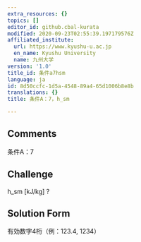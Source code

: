 ```yaml
---
extra_resources: {}
topics: []
editor_id: github.cbal-kurata
modified: 2020-09-23T02:55:39.197179576Z
affiliated_institute:
  url: https://www.kyushu-u.ac.jp
  en_name: Kyushu University
  name: 九州大学
version: '1.0'
title_id: 条件a7hsm
language: ja
id: 8d50ccfc-1d5a-4548-89a4-65d1006b8e8b
translations: {}
title: 条件A：7，h_sm

---
```


## Comments
条件A：7

## Challenge
h_sm [kJ/kg] ?

## Solution Form
有効数字4桁（例：123.4,  1234）




